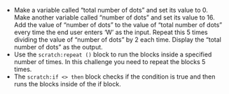 -   Make a variable called “total number of dots” and set its value to 0.
    Make another variable called “number of dots” and set its value to 16.
    Add the value of “number of dots” to the value of “total number of dots”
    every time the end user enters ‘W’ as the input.
    Repeat this 5 times dividing the value of “number of dots” by 2 each time.
    Display the “total number of dots” as the output.
-   Use the `scratch:repeat ()` block to run the blocks inside a specified
    number of times.
    In this challenge you need to repeat the blocks 5 times.
-   The `scratch:if <> then` block checks if the condition is true and then
    runs the blocks inside of the if block.
